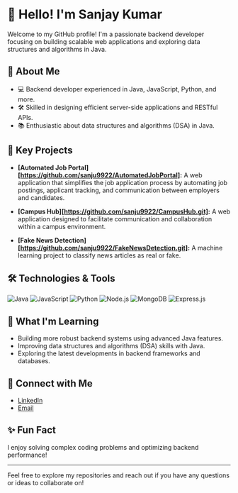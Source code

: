 # 👋 Hello! I'm Sanjay Kumar 

Welcome to my GitHub profile! I'm a passionate backend developer focusing on building scalable web applications and exploring data structures and algorithms in Java.

## 🚀 About Me
- 💻 Backend developer experienced in Java, JavaScript, Python, and more.
- 🛠️ Skilled in designing efficient server-side applications and RESTful APIs.
- 📚 Enthusiastic about data structures and algorithms (DSA) in Java.

## 🌟 Key Projects
- **[Automated Job Portal][https://github.com/sanju9922/AutomatedJobPortal]:** A web application that simplifies the job application process by automating job postings, applicant tracking, and communication between employers and candidates.
- **[Campus Hub][https://github.com/sanju9922/CampusHub.git]:** A web application designed to facilitate communication and collaboration within a campus environment.

- **[Fake News Detection][https://github.com/sanju9922/FakeNewsDetection.git]:** A machine learning project to classify news articles as real or fake.

## 🛠️ Technologies & Tools
![Java](https://img.shields.io/badge/-Java-007396?style=flat-square&logo=java&logoColor=white)
![JavaScript](https://img.shields.io/badge/-JavaScript-F7DF1E?style=flat-square&logo=javascript&logoColor=black)
![Python](https://img.shields.io/badge/-Python-3776AB?style=flat-square&logo=python&logoColor=white)
![Node.js](https://img.shields.io/badge/-Node.js-339933?style=flat-square&logo=node.js&logoColor=white)
![MongoDB](https://img.shields.io/badge/-MongoDB-47A248?style=flat-square&logo=mongodb&logoColor=white)
![Express.js](https://img.shields.io/badge/-Express.js-000000?style=flat-square&logo=express&logoColor=white)

## 🌱 What I'm Learning
- Building more robust backend systems using advanced Java features.
- Improving data structures and algorithms (DSA) skills with Java.
- Exploring the latest developments in backend frameworks and databases.

## 🤝 Connect with Me
- [LinkedIn](https://www.linkedin.com/in/sanjay-kumar-947911229/)
- [Email](sanjaykumar090902@google.com)

## ✨ Fun Fact
I enjoy solving complex coding problems and optimizing backend performance!

---
Feel free to explore my repositories and reach out if you have any questions or ideas to collaborate on!
